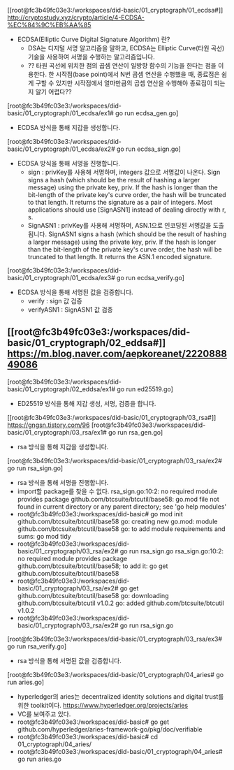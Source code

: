 [[root@fc3b49fc03e3:/workspaces/did-basic/01_cryptograph/01_ecdsa#]]
http://cryptostudy.xyz/crypto/article/4-ECDSA-%EC%84%9C%EB%AA%85
- ECDSA(Elliptic Curve Digital Signature Algorithm) 란?
    - DSA는 디지털 서명 알고리즘을 말하고, ECDSA는 Elliptic Curve(타원 곡선) 기술을 사용하여 
    서명을 수행하는 알고리즘입니다.
    - ?? 타원 곡선에 위치한 점의 곱셈 연산이 일방향 함수의 기능을 한다는 점을 이용한다.
    한 시작점(base point)에서 N번 곱셈 연산을 수행했을 때, 종료점은 쉽게 구할 수 있지만
    시작점에서 얼마만큼의 곱셈 연산을 수행해야 종료점이 되는지 알기 어렵다??

[root@fc3b49fc03e3:/workspaces/did-basic/01_cryptograph/01_ecdsa/ex1# go run ecdsa_gen.go]
- ECDSA 방식을 통해 지갑을 생성합니다.

[root@fc3b49fc03e3:/workspaces/did-basic/01_cryptograph/01_ecdsa/ex2# go run ecdsa_sign.go]
- ECDSA 방식을 통해 서명을 진행합니다.
    - sign : privKey를 사용해 서명하며, integers 값으로 서명값이 나온다.
    Sign signs a hash (which should be the result of hashing a larger message) using the private key, priv. If the hash is longer than the bit-length of the private key's curve order, the hash will be truncated to that length. It returns the signature as a pair of integers. Most applications should use [SignASN1] instead of dealing directly with r, s.
    - SignASN1 : privKey를 사용해 서명하며, ASN.1으로 인코딩된 서명값을 도출됩니다.
    SignASN1 signs a hash (which should be the result of hashing a larger message) using the private key, priv. If the hash is longer than the bit-length of the private key's curve order, the hash will be truncated to that length. It returns the ASN.1 encoded signature.

[root@fc3b49fc03e3:/workspaces/did-basic/01_cryptograph/01_ecdsa/ex3# go run ecdsa_verify.go]
- ECDSA 방식을 통해 서명된 값을 검증합니다.
    - verify : sign 값 검증
    - verifyASN1 : SignASN1 값 검증


[[root@fc3b49fc03e3:/workspaces/did-basic/01_cryptograph/02_eddsa#]]
https://m.blog.naver.com/aepkoreanet/222088849086
- 
[root@fc3b49fc03e3:/workspaces/did-basic/01_cryptograph/02_eddsa/ex1# go run ed25519.go]
- ED25519 방식을 통해 지갑 생성, 서명, 검증을 합니다.

[[root@fc3b49fc03e3:/workspaces/did-basic/01_cryptograph/03_rsa#]]
https://gngsn.tistory.com/96
[root@fc3b49fc03e3:/workspaces/did-basic/01_cryptograph/03_rsa/ex1# go run rsa_gen.go]
- rsa 방식을 통해 지갑을 생성합니다.

[root@fc3b49fc03e3:/workspaces/did-basic/01_cryptograph/03_rsa/ex2# go run rsa_sign.go]
- rsa 방식을 통해 서명을 진행합니다.
- import할 package를 찾을 수 없다.
    rsa_sign.go:10:2: no required module provides package github.com/btcsuite/btcutil/base58: go.mod file not found in current directory or any parent directory; see 'go help modules'
- root@fc3b49fc03e3:/workspaces/did-basic# go mod init github.com/btcsuite/btcutil/base58
    go: creating new go.mod: module github.com/btcsuite/btcutil/base58
    go: to add module requirements and sums:
        go mod tidy
- root@fc3b49fc03e3:/workspaces/did-basic/01_cryptograph/03_rsa/ex2# go run rsa_sign.go 
    rsa_sign.go:10:2: no required module provides package github.com/btcsuite/btcutil/base58; to add it:
        go get github.com/btcsuite/btcutil/base58
- root@fc3b49fc03e3:/workspaces/did-basic/01_cryptograph/03_rsa/ex2# go get github.com/btcsuite/btcutil/base58
    go: downloading github.com/btcsuite/btcutil v1.0.2
    go: added github.com/btcsuite/btcutil v1.0.2
- root@fc3b49fc03e3:/workspaces/did-basic/01_cryptograph/03_rsa/ex2# go run rsa_sign.go

[root@fc3b49fc03e3:/workspaces/did-basic/01_cryptograph/03_rsa/ex3# go run rsa_verify.go]
- rsa 방식을 통해 서명된 값을 검증합니다.

[root@fc3b49fc03e3:/workspaces/did-basic/01_cryptograph/04_aries# go run aries.go]
- hyperledger의 aries는 decentralized identity solutions and digital trust를 위한 toolkit이다.
    https://www.hyperledger.org/projects/aries
- VC를 보여주고 있다.
- root@fc3b49fc03e3:/workspaces/did-basic# go get github.com/hyperledger/aries-framework-go/pkg/doc/verifiable
- root@fc3b49fc03e3:/workspaces/did-basic# cd 01_cryptograph/04_aries/
- root@fc3b49fc03e3:/workspaces/did-basic/01_cryptograph/04_aries# go run aries.go